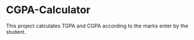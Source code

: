 # CGPA-Calculator
This project calculates TGPA and CGPA according to the marks enter by the student.
